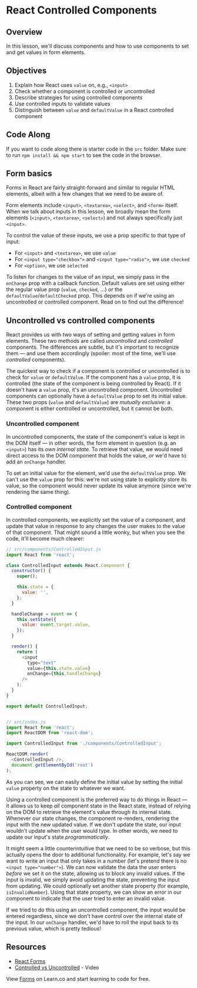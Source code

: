 # React Controlled Components

## Overview

In this lesson, we'll discuss components and how to use components to set and get values in form elements.

## Objectives
1. Explain how React uses `value` on, e.g., `<input>`
2. Check whether a component is controlled or uncontrolled
3. Describe strategies for using controlled components
4. Use controlled inputs to validate values
5. Distinguish between `value` and `defaultValue` in a React controlled component

## Code Along

If you want to code along there is starter code in the `src` folder. Make sure to run `npm install && npm start` to see the code in the browser.

## Form basics


Forms in React are fairly straight-forward and similar to regular HTML elements, albeit with a few changes that we need to be aware of.

Form elements include `<input>`, `<textarea>`, `<select>`, and `<form>` itself. When we talk about inputs in this lesson, we broadly mean the form elements (`<input>`, `<textarea>`, `<select>`) and not always specifically just `<input>`.

To control the value of these inputs, we use a prop specific to that type of input:

- For `<input>` and `<textarea>`, we use `value`
- For `<input type="checkbox">` and `<input type="radio">`, we use `checked`
- For `<option>`, we use `selected`

To listen for changes to the value of an input, we simply pass in the `onChange` prop with a callback function. Default values are set using either the regular value prop (`value`, `checked`, ...) _or_ the `defaultValue`/`defaultChecked` prop. This depends on if we're using an uncontrolled or controlled component. Read on to find out the difference!

## Uncontrolled vs controlled components


React provides us with two ways of setting and getting values in form elements. These two methods are called _uncontrolled_ and _controlled_ components. The differences are subtle, but it's important to recognize them — and use them accordingly (spoiler: most of the time, we'll use _controlled_ components).

The quickest way to check if a component is controlled or uncontrolled is to check for `value` or `defaultValue`. If the component has a `value` prop, it is controlled (the state of the component is being controlled by React). If it doesn't have a `value` prop, it's an uncontrolled component. Uncontrolled components can optionally have a `defaultValue` prop to set its initial value. These two props (`value` and `defaultValue`) are _mutually exclusive_: a component is either controlled or uncontrolled, but it cannot be both.

### Uncontrolled component
In uncontrolled components, the state of the component's value is kept in the DOM itself — in other words, the form element in question (e.g. an `<input>`) has its _own internal state_. To retrieve that value, we would need direct access to the DOM component that holds the value, _or_ we'd have to add an `onChange` handler.

To set an initial value for the element, we'd use the `defaultValue` prop. We can't use the `value` prop for this: we're not using state to explicitly store its value, so the component would never update its value anymore (since we're rendering the same thing).

### Controlled component
In controlled components, we explicitly set the value of a component, and update that value in response to any changes the user makes to the value of that component. That might sound a little wonky, but when you see the code, it'll become much clearer:

```js
// src/components/ControlledInput.js
import React from 'react';

class ControlledInput extends React.Component {
  constructor() {
    super();

    this.state = {
      value: '',
    };
  }

  handleChange = event => {
    this.setState({
      value: event.target.value,
    });
  }

  render() {
    return (
      <input
        type="text"
        value={this.state.value}
        onChange={this.handleChange}
      />
    );
  }
}

export default ControlledInput;


// src/index.js
import React from 'react';
import ReactDOM from 'react-dom';

import ControlledInput from './components/ControlledInput';

ReactDOM.render(
  <ControlledInput />,
  document.getElementById('root')
);
```

As you can see, we can easily define the initial value by setting the initial `value` property on the state to whatever we want.

Using a controlled component is the preferred way to do things in React — it allows us to keep _all_ component state in the React state, instead of relying on the DOM to retrieve the element's value through its internal state. Whenever our state changes, the component re-renders, rendering the input with the new updated value. If we don't update the state, our input wouldn't update when the user would type. In other words, we need to update our input's state _programmatically_.

It might seem a little counterintuitive that we need to be so verbose, but this actually opens the door to additional functionality. For example, let's say we want to write an input that only takes in a number (let's pretend there is no `<input type="number">`). We can now validate the data the user enters _before_ we set it on the state, allowing us to block any invalid values. If the input is invalid, we simply avoid updating the state, preventing the input from updating. We could optionally set another state property (for example, `isInvalidNumber`). Using that state property, we can show an error in our component to indicate that the user tried to enter an invalid value.

If we tried to do this using an uncontrolled component, the input would be entered regardless, since we don't have control over the internal state of the input. In our `onChange` handler, we'd have to roll the input back to its previous value, which is pretty tedious!

## Resources
- [React Forms](https://facebook.github.io/react/docs/forms.html)
- [Controlled vs Uncontrolled](https://www.sitepoint.com/video-controlled-vs-uncontrolled-components-in-react/) - Video

<p class='util--hide'>View <a href='https://learn.co/lessons/react-forms'>Forms</a> on Learn.co and start learning to code for free.</p>
